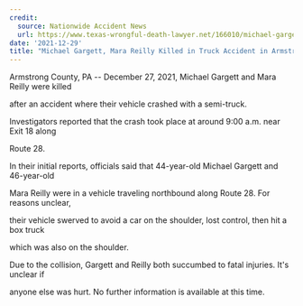```yaml
---
credit:
  source: Nationwide Accident News
  url: https://www.texas-wrongful-death-lawyer.net/166010/michael-gargett-mara-reilly-truck-accident-armstrong-county-pa.htm
date: '2021-12-29'
title: "Michael Gargett, Mara Reilly Killed in Truck Accident in Armstrong County, PA"
---
```

Armstrong County, PA -- December 27, 2021, Michael Gargett and Mara Reilly were killed 

after an accident where their vehicle crashed with a semi-truck.

Investigators reported that the crash took place at around 9:00 a.m. near Exit 18 along 

Route 28.

In their initial reports, officials said that 44-year-old Michael Gargett and 46-year-old 

Mara Reilly were in a vehicle traveling northbound along Route 28. For reasons unclear, 

their vehicle swerved to avoid a car on the shoulder, lost control, then hit a box truck 

which was also on the shoulder.

Due to the collision, Gargett and Reilly both succumbed to fatal injuries. It's unclear if 

anyone else was hurt. No further information is available at this time.
